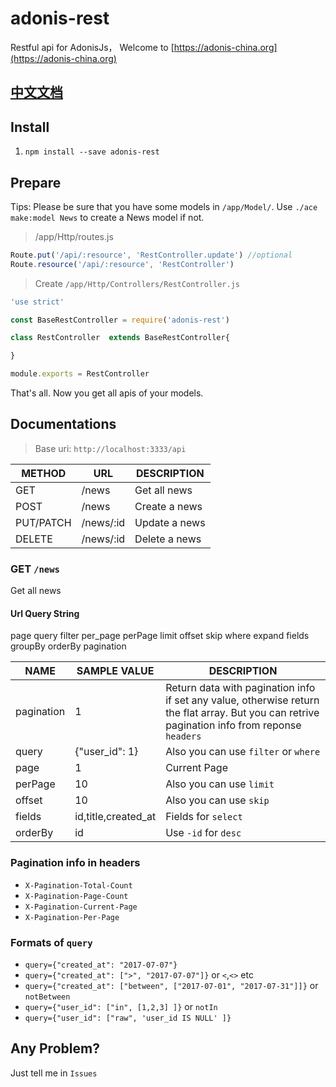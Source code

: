 # adonis-rest
Restful api for AdonisJs， Welcome to [https://adonis-china.org](https://adonis-china.org)

## [中文文档](README_CN.md)

## Install

1. `npm install --save adonis-rest`


## Prepare
Tips: Please be sure that you have some models in `/app/Model/`.  Use `./ace make:model News` to create a News model if not.

> /app/Http/routes.js
``` javascript
Route.put('/api/:resource', 'RestController.update') //optional
Route.resource('/api/:resource', 'RestController')
```

> Create `/app/Http/Controllers/RestController.js`

``` javascript
'use strict'

const BaseRestController = require('adonis-rest')

class RestController  extends BaseRestController{

}

module.exports = RestController
```

That's all. Now you get all apis of your models.

## Documentations

> Base uri: `http://localhost:3333/api`


| METHOD | URL | DESCRIPTION |
| --- | --- | --- |
| GET | /news | Get all news |
| POST | /news | Create a news |
| PUT/PATCH | /news/:id | Update a news |
| DELETE | /news/:id | Delete a news |


### GET `/news`
Get all news

#### Url Query String

page query filter per_page perPage limit offset skip where expand fields groupBy orderBy pagination

| NAME | SAMPLE VALUE | DESCRIPTION |
| --- | --- | --- |
| pagination | 1 | Return data with pagination info if set any value, otherwise return the flat array. But you can retrive pagination info from reponse `headers` |
| query | {"user_id": 1} | Also you can use `filter` or `where` |
| page | 1 | Current Page |
| perPage | 10 | Also you can use `limit` |
| offset | 10 | Also you can use `skip` |
| fields | id,title,created_at | Fields for `select` |
| orderBy | id | Use `-id` for `desc` |

### Pagination info in headers
- `X-Pagination-Total-Count`
- `X-Pagination-Page-Count`
- `X-Pagination-Current-Page`
- `X-Pagination-Per-Page`

### Formats of `query`
- `query={"created_at": "2017-07-07"}`
- `query={"created_at": [">", "2017-07-07"]}` or `<`,`<>` etc
- `query={"created_at": ["between", ["2017-07-01", "2017-07-31"]]}` or `notBetween`
- `query={"user_id": ["in", [1,2,3] ]}` or `notIn`
- `query={"user_id": ["raw", 'user_id IS NULL' ]}`


## Any Problem?
Just tell me in `Issues`
